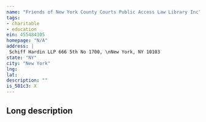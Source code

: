 ```yaml
---
name: "Friends of New York County Courts Public Access Law Library Inc"
tags:
- charitable
- education
ein: 455484305
homepage: "N/A"
address: |
 Schiff Hardin LLP 666 5th No 1700, \nNew York, NY 10103
state: "NY"
city: "New York"
lng: 
lat: 
description: ""
is_501c3: X
---
```


## Long description


